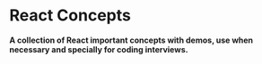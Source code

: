 # React Concepts

**A collection of React important concepts with demos, use when necessary and specially for coding interviews.**
